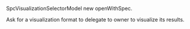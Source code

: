 SpcVisualizationSelectorModel new openWithSpec.

Ask for a visualization format to delegate to owner to visualize its results.